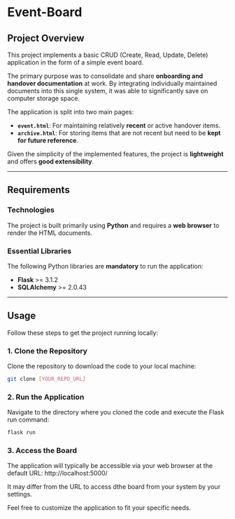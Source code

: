 # Event-Board

## Project Overview

This project implements a basic CRUD (Create, Read, Update, Delete) application in the form of a simple event board.

The primary purpose was to consolidate and share **onboarding and handover documentation** at work. By integrating individually maintained documents into this single system, it was able to significantly save on computer storage space.

The application is split into two main pages:
* **`event.html`**: For maintaining relatively **recent** or active handover items.
* **`archive.html`**: For storing items that are not recent but need to be **kept for future reference**.

Given the simplicity of the implemented features, the project is **lightweight** and offers **good extensibility**.

---

## Requirements

### Technologies
The project is built primarily using **Python** and requires a **web browser** to render the HTML documents.

### Essential Libraries
The following Python libraries are **mandatory** to run the application:
* **Flask** >= 3.1.2
* **SQLAlchemy** >= 2.0.43

---

## Usage

Follow these steps to get the project running locally:

### 1. Clone the Repository
Clone the repository to download the code to your local machine:
```bash
git clone [YOUR_REPO_URL]
```
### 2. Run the Application
Navigate to the directory where you cloned the code and execute the Flask run command:
```bash
flask run
```
### 3. Access the Board
The application will typically be accessible via your web browser at the default URL: http://localhost:5000/

It may differ from the URL to access dthe board from your system by your settings. 

Feel free to customize the application to fit your specific needs.
